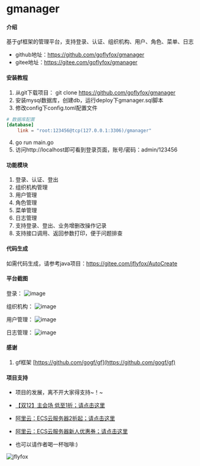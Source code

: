 # gmanager

#### 介绍
基于gf框架的管理平台，支持登录、认证、组织机构、用户、角色、菜单、日志

* github地址：https://github.com/goflyfox/gmanager
* gitee地址：https://gitee.com/goflyfox/gmanager

#### 安装教程

1. 从git下载项目： git clone https://github.com/goflyfox/gmanager
2. 安装mysql数据库，创建db，运行deploy下gmanager.sql脚本
3. 修改config下config.toml配置文件
```toml
# 数据库配置
[database]
    link = "root:123456@tcp(127.0.0.1:3306)/gmanager"
```
4. go run main.go
5. 访问http://localhost即可看到登录页面，账号/密码：admin/123456

#### 功能模块

1. 登录、认证、登出
2. 组织机构管理
3. 用户管理
4. 角色管理
5. 菜单管理
6. 日志管理
7. 支持登录、登出、业务增删改操作记录
8. 支持接口调用、返回参数打印，便于问题排查

#### 代码生成
如需代码生成，请参考java项目：https://gitee.com/jflyfox/AutoCreate

#### 平台截图

登录：
![image](https://raw.githubusercontent.com/goflyfox/gmanager/master/deploy/image/1.png)

组织机构：
![image](https://raw.githubusercontent.com/goflyfox/gmanager/master/deploy/image/2.png)

用户管理：
![image](https://raw.githubusercontent.com/goflyfox/gmanager/master/deploy/image/3.png)

日志管理：
![image](https://raw.githubusercontent.com/goflyfox/gmanager/master/deploy/image/4.png)

#### 感谢

1. gf框架 [https://github.com/gogf/gf](https://github.com/gogf/gf) 

#### 项目支持

- 项目的发展，离不开大家得支持~！~

- [【双12】主会场 低至1折；请点击这里](https://www.aliyun.com/1212/2019/home?userCode=c4hsn0gc)
- [阿里云：ECS云服务器2折起；请点击这里](https://www.aliyun.com/acts/limit-buy?spm=5176.11544616.khv0c5cu5.1.1d8e23e8XHvEIq&userCode=c4hsn0gc)
- [阿里云：ECS云服务器新人优惠券；请点击这里](https://promotion.aliyun.com/ntms/yunparter/invite.html?userCode=c4hsn0gc)

- 也可以请作者喝一杯咖啡:)

![jflyfox](https://raw.githubusercontent.com/jflyfox/jfinal_cms/master/doc/pay01.jpg "Open source support")
